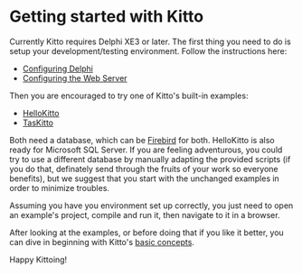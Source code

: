 # Getting started with Kitto #

Currently Kitto requires Delphi XE3 or later. The first thing you need to do is setup your development/testing environment. Follow the instructions here:

  * [Configuring Delphi](KittoConfigurationDelphi.md)
  * [Configuring the Web Server](KittoConfigurationApache.md)

Then you are encouraged to try one of Kitto's built-in examples:

  * [HelloKitto](HelloKitto.md)
  * [TasKitto](TasKitto.md)

Both need a database, which can be [Firebird](http://www.firebirdsql.com/) for both. HelloKitto is also ready for Microsoft SQL Server. If you are feeling adventurous, you could try to use a different database by manually adapting the provided scripts (if you do that, definately send through the fruits of your work so everyone benefits), but we suggest that you start with the unchanged examples in order to minimize troubles.

Assuming you have you environment set up correctly, you just need to open an example's project, compile and run it, then navigate to it in a browser.

After looking at the examples, or before doing that if you like it better, you can dive in beginning with Kitto's [basic concepts](BasicConcepts.md).

Happy Kittoing!
